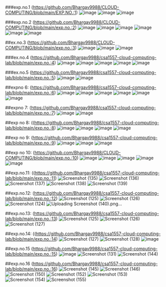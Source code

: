 ###exp.no.1
(https://github.com/Bhargav9988/CLOUD-COMPUTING/blob/main/EXP.NO.:1)
![image](https://user-images.githubusercontent.com/113018523/192220731-77823877-17d3-4c21-8f11-71f61082c2ad.png)
![image](https://user-images.githubusercontent.com/113018523/192220808-d01136e3-185d-4ec3-bc05-24d3502715aa.png)
![image](https://user-images.githubusercontent.com/113018523/192220834-3aa68142-ad37-432b-bca8-3e64478b7f5d.png)

###exp.no.2
(https://github.com/Bhargav9988/CLOUD-COMPUTING/blob/main/exp.no.:2)
![image](https://user-images.githubusercontent.com/113018523/192222815-a34776fb-3813-43a9-8a5b-1959a1091ef9.png)
![image](https://user-images.githubusercontent.com/113018523/192223104-50ea8a67-f771-4994-bd16-ef225756b4f5.png)
![image](https://user-images.githubusercontent.com/113018523/192223127-96bf519b-75bb-4b6f-81dc-2579b29c4691.png)
![image](https://user-images.githubusercontent.com/113018523/192223184-6efa3aab-3ef7-45d1-bbb6-eaf1606f6a48.png)
![image](https://user-images.githubusercontent.com/113018523/192223227-8daf3562-df4d-4a81-a325-6a421658bf5c.png)
![image](https://user-images.githubusercontent.com/113018523/192223268-8f333240-fdc9-494d-a957-efe36d96b120.png)

##ex.no.3
(https://github.com/Bhargav9988/CLOUD-COMPUTING/blob/main/exp.no.:3)
![image](https://user-images.githubusercontent.com/113018523/192223433-56126065-6506-48c8-82b9-f55379491f60.png)
![image](https://user-images.githubusercontent.com/113018523/192223462-5f1fde0e-0485-4e08-9499-c41cd8556a42.png)
![image](https://user-images.githubusercontent.com/113018523/192223491-476a3e37-eda8-4bd7-955e-52ca94029c7b.png)

###ex.no.4
(https://github.com/Bhargav9988/csa1557-cloud-computing-lab/blob/main/exp.no.:4)
![image](https://user-images.githubusercontent.com/113018523/192223599-8c8dc99e-7a44-422f-bf6f-c527f4833c3e.png)
![image](https://user-images.githubusercontent.com/113018523/192223653-31c1d98f-d182-4da6-acb2-eac983340ea0.png)
![image](https://user-images.githubusercontent.com/113018523/192223720-c847fc60-aefa-4619-95c4-b57f2f19427d.png)
![image](https://user-images.githubusercontent.com/113018523/192223781-4dd751a5-9c7e-4d26-b89c-26841973d298.png)
![image](https://user-images.githubusercontent.com/113018523/192223951-1b56279d-424f-4f5c-a42e-a3b3bcdcddd0.png)

###ex.no.5
(https://github.com/Bhargav9988/csa1557-cloud-computing-lab/blob/main/exp.no.:5)
![image](https://user-images.githubusercontent.com/113018523/192224079-7cfd9c98-2c95-45e9-a719-15e2faa4a4ae.png)
![image](https://user-images.githubusercontent.com/113018523/192223989-c42543d3-33bf-4c03-999b-41b925f25d22.png)

##expno 6:
(https://github.com/Bhargav9988/csa1557-cloud-computing-lab/blob/main/exp.no.:6)
![image](https://user-images.githubusercontent.com/113335352/192437626-67d50164-0b57-4321-9d8f-360f023fc08e.png)
![image](https://user-images.githubusercontent.com/113335352/192437723-05265c8c-4bc1-41aa-9fe1-511639d33d80.png)
![image](https://user-images.githubusercontent.com/113335352/192437772-c478d853-9c9c-40b6-8568-21d1708771cd.png)
![image](https://user-images.githubusercontent.com/113335352/192437803-280fa156-98cf-4a93-b0b4-35619debd411.png)
![image](https://user-images.githubusercontent.com/113335352/192438061-2285698d-3c7a-478b-b876-575a6e462744.png)
![image](https://user-images.githubusercontent.com/113335352/192438168-a179389d-b6d9-4d1c-ba95-674cc65a90ec.png)

##expno 7:
(https://github.com/Bhargav9988/csa1557-cloud-computing-lab/blob/main/exp.no.:7)
![image](https://user-images.githubusercontent.com/113335352/192442055-796c793d-80e8-4cef-9dd1-cda8a870722f.png)
![image](https://user-images.githubusercontent.com/113335352/192442281-9fafdfad-fb3b-41ba-9066-48eed5a22ec2.png)

##exp no 8:
((https://github.com/Bhargav9988/csa1557-cloud-computing-lab/blob/main/exp.no.:8)
![image](https://user-images.githubusercontent.com/113335352/192441232-e6a43763-be93-4cf7-9bce-315415093bea.png)
![image](https://user-images.githubusercontent.com/113335352/192441304-c6d1a475-7310-48e7-8ee9-007cd1bb754a.png)
![image](https://user-images.githubusercontent.com/113335352/192441342-0d130830-cc31-4985-a669-386df99bb998.png)
![image](https://user-images.githubusercontent.com/113335352/192441413-189ca62b-937f-48fb-bbf6-abf463436401.png)

##exp no 9:
(https://github.com/Bhargav9988/csa1557-cloud-computing-lab/blob/main/exp.no.:9)
![image](https://user-images.githubusercontent.com/113335352/192465006-3bb64d1f-3cf6-423e-b74a-19342f6ccaa3.png)
![image](https://user-images.githubusercontent.com/113335352/192465363-f73a2981-0b27-4380-957a-45331611452a.png)
![image](https://user-images.githubusercontent.com/113335352/192465580-24c45f33-0027-4f23-9b81-52c9863febad.png)

##exp  no 10:
(https://github.com/Bhargav9988/CLOUD-COMPUTING/blob/main/exp.no.:10)
![image](https://user-images.githubusercontent.com/113335352/192465866-2b02323c-b585-40c3-a21a-e68da8ff2f01.png)
![image](https://user-images.githubusercontent.com/113335352/192466155-b9a019d8-a442-4d85-bc21-52148b4bfdbb.png)
![image](https://user-images.githubusercontent.com/113335352/192466277-3dd846de-fee9-4d01-a425-093a2513efee.png)
![image](https://user-images.githubusercontent.com/113335352/192466446-5a3c4ccc-8029-40a2-9e6f-7263be6947e4.png)
![image](https://user-images.githubusercontent.com/113335352/192466654-b89664fe-fb00-42a8-a942-cb6b07b7cead.png)

##exp.no.11:
((https://github.com/Bhargav9988/csa1557-cloud-computing-lab/blob/main/exp.no.:11)
![Screenshot (135)](https://user-images.githubusercontent.com/113407411/192724671-730b7094-0387-46a3-a259-2d67c3af6b67.png)
![Screenshot (136)](https://user-images.githubusercontent.com/113407411/192724697-8b2f8eb3-a436-4e40-883a-f3411aac414e.png)
![Screenshot (137)](https://user-images.githubusercontent.com/113407411/192724725-51731567-403b-4ddb-8fe7-41e5e2577f53.png)
![Screenshot (138)](https://user-images.githubusercontent.com/113407411/192724746-d7ff9eae-c5b3-4a48-a5a0-059142ac4e25.png)
![Screenshot (139)](https://user-images.githubusercontent.com/113407411/192724788-96536188-9305-4a52-9cbc-6b92301233d6.png)

##exp.no.12:
(https://github.com/Bhargav9988/csa1557-cloud-computing-lab/blob/main/exp.no.:12)
![Screenshot (125)](https://user-images.githubusercontent.com/113407411/192727982-8f1c38a6-d037-4278-90ae-d3d73d8e110e.png)
![Screenshot (126)](https://user-images.githubusercontent.com/113407411/192728025-e2995efd-c9c3-43cb-b9c4-395bb2a7e854.png)
![Screenshot (124)](https://user-images.githubusercontent.com/113407411/192728065-1b90d71e-f5bb-4f90-989e-cf99caed6c65.png)
![Uploading Screenshot (140).png…]()

##exp.no.13:
(https://github.com/Bhargav9988/csa1557-cloud-computing-lab/blob/main/exp.no.:13)
![Screenshot (125)](https://user-images.githubusercontent.com/113407411/192933950-cf102984-676f-48a7-bce3-8cca8e0980ba.png)
![Screenshot (126)](https://user-images.githubusercontent.com/113407411/192934159-4e50929d-e125-4c50-8419-be5a3e6d1517.png)
![Screenshot (127)](https://user-images.githubusercontent.com/113407411/192934176-3948a0e6-181f-43f8-9595-f7763efbd0e8.png)

##exp.no.14:
((https://github.com/Bhargav9988/csa1557-cloud-computing-lab/blob/main/exp.no.:14)
![Screenshot (127)](https://user-images.githubusercontent.com/113407411/192934776-66cfc563-2cb7-49a0-94e6-14e16a49a708.png)
![Screenshot (128)](https://user-images.githubusercontent.com/113407411/192934610-7b4de39a-8972-4c86-a50e-2eede8f01aa8.png)
![image](https://user-images.githubusercontent.com/113407411/192935094-453d7ab3-d0a5-4a2b-8cca-a2332dccee8c.png)

##exp.no.15
(https://github.com/Bhargav9988/csa1557-cloud-computing-lab/blob/main/exp.no.:15)
![image](https://user-images.githubusercontent.com/113407411/192935874-296db791-351c-4ae6-a326-02422f0c17d6.png)
![Screenshot (131)](https://user-images.githubusercontent.com/113407411/192935924-d5344e8e-b344-475b-948c-0792a3cfb436.png)
![Screenshot (144)](https://user-images.githubusercontent.com/113407411/192936143-83002a13-e127-4c84-a926-11006ebd8047.png)

##exp.no.16
(https://github.com/Bhargav9988/csa1557-cloud-computing-lab/blob/main/exp.no.:16)
![Screenshot (145)](https://user-images.githubusercontent.com/113407411/192939525-e7410ce5-94a0-4fb3-b306-22ac7229ec8e.png)
![Screenshot (146)](https://user-images.githubusercontent.com/113407411/192939564-2bf85542-4e1c-42c8-8b43-464b63395393.png)
![Screenshot (150)](https://user-images.githubusercontent.com/113407411/192939722-9fb28475-8393-415c-9446-1a0210dfa455.png)
![Screenshot (152)](https://user-images.githubusercontent.com/113407411/192939757-f7b72c26-8926-4fe9-a7ea-549f1bb3e751.png)
![Screenshot (153)](https://user-images.githubusercontent.com/113407411/192939780-8ab44941-d0d4-4668-97e2-a9db114bb8b8.png)
![Screenshot (154)](https://user-images.githubusercontent.com/113407411/192939793-77f6845f-c2aa-4ccd-8782-e2cd9d93334e.png)
![Screenshot (155)](https://user-images.githubusercontent.com/113407411/192939801-8f10259d-b7c1-4edd-acd0-bc1e27ef8462.png)
